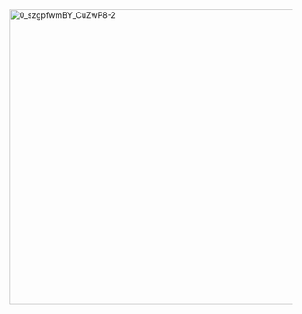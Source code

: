 <img width="525" alt="0_szgpfwmBY_CuZwP8-2" src="https://github.com/user-attachments/assets/08d531cf-b301-4aeb-bc41-6ae19c1f8862" />
